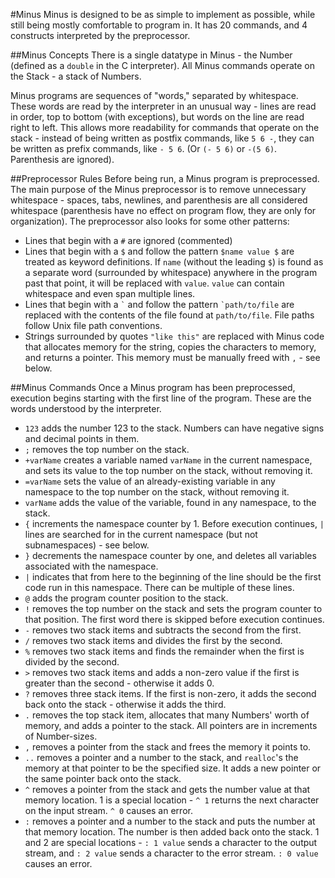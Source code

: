 #Minus
Minus is designed to be as simple to implement as possible, while still being mostly comfortable to program in. It has 20 commands, and 4 constructs interpreted by the preprocessor.

##Minus Concepts
There is a single datatype in Minus - the Number (defined as a `double` in the C interpreter). All Minus commands operate on the Stack - a stack of Numbers.

Minus programs are sequences of "words," separated by whitespace. These words are read by the interpreter in an unusual way - lines are read in order, top to bottom (with exceptions), but words on the line are read right to left. This allows more readability for commands that operate on the stack - instead of being written as postfix commands, like `5 6 -`, they can be written as prefix commands, like `- 5 6`. (Or `(- 5 6)` or `-(5 6)`. Parenthesis are ignored).

##Preprocessor Rules
Before being run, a Minus program is preprocessed. The main purpose of the Minus preprocessor is to remove unnecessary whitespace - spaces, tabs, newlines, and parenthesis are all considered whitespace (parenthesis have no effect on program flow, they are only for organization). The preprocessor also looks for some other patterns:
- Lines that begin with a `#` are ignored (commented)
- Lines that begin with a `$` and follow the pattern `$name value $` are treated as keyword definitions. If `name` (without the leading `$`) is found as a separate word (surrounded by whitespace) anywhere in the program past that point, it will be replaced with `value`. `value` can contain whitespace and even span multiple lines.
- Lines that begin with a `` ` `` and follow the pattern `` `path/to/file `` are replaced with the contents of the file found at `path/to/file`. File paths follow Unix file path conventions. 
- Strings surrounded by quotes `"like this"` are replaced with Minus code that allocates memory for the string, copies the characters to memory, and returns a pointer. This memory must be manually freed with `,` - see below.

##Minus Commands
Once a Minus program has been preprocessed, execution begins starting with the first line of the program. These are the words understood by the interpreter.
- `123` adds the number 123 to the stack. Numbers can have negative signs and decimal points in them.
- `;` removes the top number on the stack.
- `+varName` creates a variable named `varName` in the current namespace, and sets its value to the top number on the stack, without removing it.
- `=varName` sets the value of an already-existing variable in any namespace to the top number on the stack, without removing it.
- `varName` adds the value of the variable, found in any namespace, to the stack.
- `{` increments the namespace counter by 1. Before execution continues, `|` lines are searched for in the current namespace (but not subnamespaces) - see below.
- `}` decrements the namespace counter by one, and deletes all variables associated with the namespace.
- `|` indicates that from here to the beginning of the line should be the first code run in this namespace. There can be multiple of these lines.
- `@` adds the program counter position to the stack.
- `!` removes the top number on the stack and sets the program counter to that position. The first word there is skipped before execution continues.
- `-` removes two stack items and subtracts the second from the first.
- `/` removes two stack items and divides the first by the second.
- `%` removes two stack items and finds the remainder when the first is divided by the second.
- `>` removes two stack items and adds a non-zero value if the first is greater than the second - otherwise it adds 0.
- `?` removes three stack items. If the first is non-zero, it adds the second back onto the stack - otherwise it adds the third.
- `.` removes the top stack item, allocates that many Numbers' worth of memory, and adds a pointer to the stack. All pointers are in increments of Number-sizes.
- `,` removes a pointer from the stack and frees the memory it points to.
- `..` removes a pointer and a number to the stack, and `realloc`'s the memory at that pointer to be the specified size. It adds a new pointer or the same pointer back onto the stack.
- `^` removes a pointer from the stack and gets the number value at that memory location. 1 is a special location - `^ 1` returns the next character on the input stream. `^ 0` causes an error.
- `:` removes a pointer and a number to the stack and puts the number at that memory location. The number is then added back onto the stack. 1 and 2 are special locations - `: 1 value` sends a character to the output stream, and `: 2 value` sends a character to the error stream. `: 0 value` causes an error.
